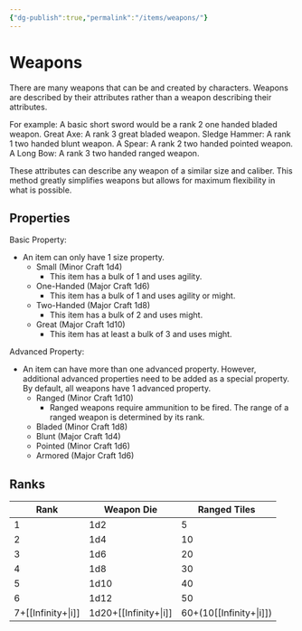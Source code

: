 ```yaml
---
{"dg-publish":true,"permalink":"/items/weapons/"}
---
```


# Weapons
There are many weapons that can be and created by characters. Weapons are described by their attributes rather than a weapon describing their attributes.

For example: 
A basic short sword would be a rank 2 one handed bladed weapon.
Great Axe: A rank 3 great bladed weapon.
Sledge Hammer: A rank 1 two handed blunt weapon.
A Spear: A rank 2 two handed pointed weapon.
A Long Bow: A rank 3 two handed ranged weapon.

These attributes can describe any weapon of a similar size and caliber. This method greatly simplifies weapons but allows for maximum flexibility in what is possible.

## Properties

Basic Property: 
- An item can only have 1 size property.
	- Small (Minor Craft 1d4)
		- This item has a bulk of 1 and uses agility.
	- One-Handed (Major Craft 1d6)
		- This item has a bulk of 1 and uses agility or might.
	- Two-Handed (Major Craft 1d8)
		- This item has a bulk of 2 and uses might.
	- Great (Major Craft 1d10)
		- This item has at least a bulk of 3 and uses might.

Advanced Property:
- An item can have more than one advanced property. However, additional advanced properties need to be added as a special property. By default, all weapons have 1 advanced property.
	- Ranged (Minor Craft 1d10)
		- Ranged weapons require ammunition to be fired. The range of a ranged weapon is determined by its rank.
	- Bladed (Minor Craft 1d8)
	- Blunt (Major Craft 1d4)
	- Pointed (Minor Craft 1d6)
	- Armored (Major Craft 1d6)



## Ranks


| Rank               | Weapon Die                     | Ranged Tiles |
| ------------------ | ----------------------- | ----- |
| 1                  | 1d2                     | 5    |
| 2                  | 1d4                     | 10    |
| 3                  | 1d6                     | 20 |
| 4                  | 1d8                     | 30    |
| 5                  | 1d10                    | 40     |
| 6                  | 1d12                    | 50      |
| 7+[[Infinity+\|i]] | 1d20+[[Infinity+\|i]] | 60+(10[[Infinity+\|i]])      |